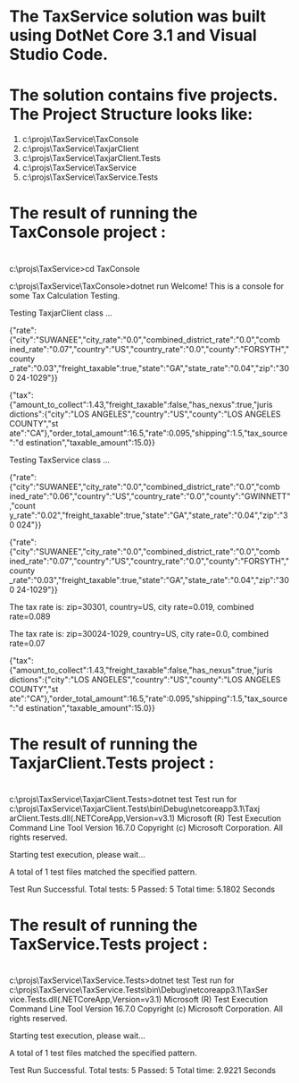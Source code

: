 # The TaxService solution was built using DotNet Core 3.1 and Visual Studio Code. 

# The solution contains five projects. The Project Structure looks like: 

1. c:\projs\TaxService\TaxConsole  
2. c:\projs\TaxService\TaxjarClient
3. c:\projs\TaxService\TaxjarClient.Tests
4. c:\projs\TaxService\TaxService
5. c:\projs\TaxService\TaxService.Tests


# 
# The result of running the TaxConsole project : 
#

c:\projs\TaxService>cd TaxConsole

c:\projs\TaxService\TaxConsole>dotnet run
Welcome! This is a console for some Tax Calculation Testing.

Testing TaxjarClient class ...

{"rate":{"city":"SUWANEE","city_rate":"0.0","combined_district_rate":"0.0","comb
ined_rate":"0.07","country":"US","country_rate":"0.0","county":"FORSYTH","county
_rate":"0.03","freight_taxable":true,"state":"GA","state_rate":"0.04","zip":"300
24-1029"}}


{"tax":{"amount_to_collect":1.43,"freight_taxable":false,"has_nexus":true,"juris
dictions":{"city":"LOS ANGELES","country":"US","county":"LOS ANGELES COUNTY","st
ate":"CA"},"order_total_amount":16.5,"rate":0.095,"shipping":1.5,"tax_source":"d
estination","taxable_amount":15.0}}



Testing TaxService class ...

{"rate":{"city":"SUWANEE","city_rate":"0.0","combined_district_rate":"0.0","comb
ined_rate":"0.06","country":"US","country_rate":"0.0","county":"GWINNETT","count
y_rate":"0.02","freight_taxable":true,"state":"GA","state_rate":"0.04","zip":"30
024"}}


{"rate":{"city":"SUWANEE","city_rate":"0.0","combined_district_rate":"0.0","comb
ined_rate":"0.07","country":"US","country_rate":"0.0","county":"FORSYTH","county
_rate":"0.03","freight_taxable":true,"state":"GA","state_rate":"0.04","zip":"300
24-1029"}}


The tax rate is: zip=30301, country=US, city rate=0.019, combined rate=0.089


The tax rate is: zip=30024-1029, country=US, city rate=0.0, combined rate=0.07


{"tax":{"amount_to_collect":1.43,"freight_taxable":false,"has_nexus":true,"juris
dictions":{"city":"LOS ANGELES","country":"US","county":"LOS ANGELES COUNTY","st
ate":"CA"},"order_total_amount":16.5,"rate":0.095,"shipping":1.5,"tax_source":"d
estination","taxable_amount":15.0}}


# 
# The result of running the TaxjarClient.Tests project : 
#

c:\projs\TaxService\TaxjarClient.Tests>dotnet test
Test run for c:\projs\TaxService\TaxjarClient.Tests\bin\Debug\netcoreapp3.1\Taxj
arClient.Tests.dll(.NETCoreApp,Version=v3.1)
Microsoft (R) Test Execution Command Line Tool Version 16.7.0
Copyright (c) Microsoft Corporation.  All rights reserved.

Starting test execution, please wait...

A total of 1 test files matched the specified pattern.

Test Run Successful.
Total tests: 5
     Passed: 5
 Total time: 5.1802 Seconds


# 
# The result of running the TaxService.Tests project : 
#

c:\projs\TaxService\TaxService.Tests>dotnet test
Test run for c:\projs\TaxService\TaxService.Tests\bin\Debug\netcoreapp3.1\TaxSer
vice.Tests.dll(.NETCoreApp,Version=v3.1)
Microsoft (R) Test Execution Command Line Tool Version 16.7.0
Copyright (c) Microsoft Corporation.  All rights reserved.

Starting test execution, please wait...

A total of 1 test files matched the specified pattern.

Test Run Successful.
Total tests: 5
     Passed: 5
 Total time: 2.9221 Seconds


